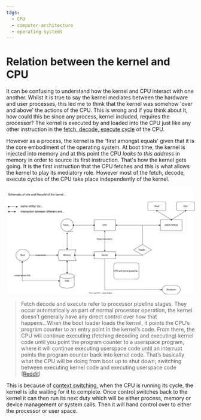 ```yaml
---
tags:
  - CPU
  - computer-architecture
  - operating-systems
---
```


# Relation between the kernel and CPU

It can be confusing to understand how the kernel and CPU interact with one
another. Whilst it is true to say the kernel mediates between the hardware and
user processes, this led me to think that the kernel was somehow 'over and
above' the actions of the CPU. This is wrong and if you think about it, how
could this be since any process, kernel included, requires the processor? The
kernel is executed by and loaded into the CPU just like any other instruction in
the
[fetch, decode, execute cycle](Fetch_decode_execute.md)
of the CPU.

However as a process, the kernel is the 'first amongst equals' given that it is
the core embodiment of the operating system. At boot time, the kernel is
injected into memory and at this point the CPU _looks to this address_ in memory
in order to source its first instruction. That's how the kernel gets going. It
is the first instruction that the CPU fetches and this is what allows the kernel
to play its mediatory role. However most of the fetch, decode, execute cycles of
the CPU take place independently of the kernel.

![](static/kernel-cpu-interaction.svg)

> Fetch decode and execute refer to processor pipeline stages. They occur
> automatically as part of normal processor operation, the kernel doesn’t
> generally have any direct control over how that happens...When the boot loader
> loads the kernel, it points the CPU’s program counter to an entry point in the
> kernel’s code. From there, the CPU will continue executing (fetching decoding
> and executing) kernel code until you point the program counter to a userspace
> program, where it will continue executing userspace code until an interrupt
> points the program counter back into kernel code. That’s basically what the
> CPU will be doing from boot up to shut down; switching between executing
> kernel code and executing userspace code
> ([Reddit]())

This is because of [context switching](), when the CPU is running its cycle, the
kernel is idle waiting for it to complete. Once control switches back to the
kernel it can then run its next duty which will be either process, memory or
device management or system calls. Then it will hand control over to either the
processor or user space.
